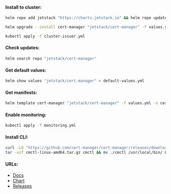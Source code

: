 #### Install to cluster:
```bash
helm repo add jetstack "https://charts.jetstack.io" && helm repo update
```
```bash
helm upgrade --install cert-manager "jetstack/cert-manager" -f values.yml -n cert-manager --version "v1.14.4" --create-namespace
```
```bash
kubectl apply -f cluster-issuer.yml
```

#### Check updates:
```bash
helm search repo "jetstack/cert-manager"
```

#### Get default values:
```bash
helm show values "jetstack/cert-manager" > default-values.yml
```

#### Get manifests:
```bash
helm template cert-manager "jetstack/cert-manager" -f values.yml -n cert-manager --version "v1.14.4" > manifests.yml
```

#### Enable monitoring:
```bash
kubectl apply -f monitoring.yml
```

#### Install CLI:
```bash
curl -LO "https://github.com/cert-manager/cert-manager/releases/download/v${version}/cmctl-linux-amd64.tar.gz" && \
tar -xzf cmctl-linux-amd64.tar.gz cmctl && mv ./cmctl /usr/local/bin/ && rm -f cmctl-linux-amd64.tar.gz
```

#### URLs:
- [Docs](https://cert-manager.io/docs/)
- [Chart](https://artifacthub.io/packages/helm/cert-manager/cert-manager)
- [Releases](https://github.com/cert-manager/cert-manager/releases)
